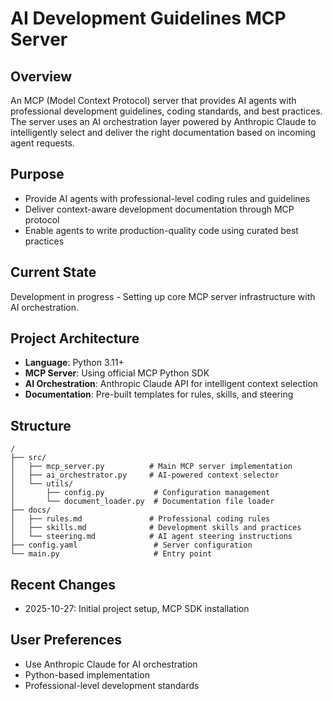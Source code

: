# AI Development Guidelines MCP Server

## Overview
An MCP (Model Context Protocol) server that provides AI agents with professional development guidelines, coding standards, and best practices. The server uses an AI orchestration layer powered by Anthropic Claude to intelligently select and deliver the right documentation based on incoming agent requests.

## Purpose
- Provide AI agents with professional-level coding rules and guidelines
- Deliver context-aware development documentation through MCP protocol
- Enable agents to write production-quality code using curated best practices

## Current State
Development in progress - Setting up core MCP server infrastructure with AI orchestration.

## Project Architecture
- **Language**: Python 3.11+
- **MCP Server**: Using official MCP Python SDK
- **AI Orchestration**: Anthropic Claude API for intelligent context selection
- **Documentation**: Pre-built templates for rules, skills, and steering

## Structure
```
/
├── src/
│   ├── mcp_server.py          # Main MCP server implementation
│   ├── ai_orchestrator.py     # AI-powered context selector
│   └── utils/
│       ├── config.py           # Configuration management
│       └── document_loader.py  # Documentation file loader
├── docs/
│   ├── rules.md               # Professional coding rules
│   ├── skills.md              # Development skills and practices
│   └── steering.md            # AI agent steering instructions
├── config.yaml                 # Server configuration
└── main.py                     # Entry point
```

## Recent Changes
- 2025-10-27: Initial project setup, MCP SDK installation

## User Preferences
- Use Anthropic Claude for AI orchestration
- Python-based implementation
- Professional-level development standards
